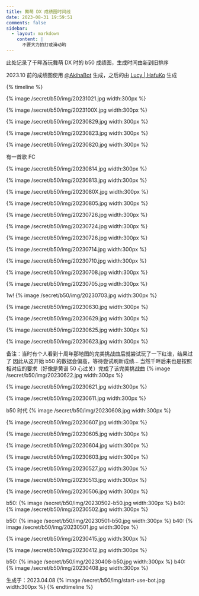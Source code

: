 ```yaml
---
title: 舞萌 DX 成绩图时间线
date: 2023-08-31 19:59:51
comments: false
sidebar:
  - layout: markdown
    content: |
      不要大力拍打或滑动哟
---
```

此处记录了千畔游玩舞萌 DX 时的 b50 成绩图，生成时间由新到旧排序

2023.10 前的成绩图使用 [@AkihaBot](https://t.me/AkihaBot) 生成，之后的由 [Lucy | HafuKo](https://t.me/Lucy_HiMoYoBot) 生成

{% timeline %}
<!-- node 2023.10.21 -->
{% image /secret/b50/img/20231021.jpg width:300px %}
<!-- node 2023.10.?? -->
{% image /secret/b50/img/2023100X.jpg width:300px %}
<!-- node 2023.08.29 -->
{% image /secret/b50/img/20230829.jpg width:300px %}
<!-- node 2023.08.23 -->
{% image /secret/b50/img/20230823.jpg width:300px %}
<!-- node 2023.08.20 -->
{% image /secret/b50/img/20230820.jpg width:300px %}
<!-- node 2023.08.14 -->
有一首歌 FC

{% image /secret/b50/img/20230814.jpg width:300px %}
<!-- node 2023.08.13 -->
{% image /secret/b50/img/20230813.jpg width:300px %}
<!-- node 2023.08.?? -->
{% image /secret/b50/img/2023080X.jpg width:300px %}
<!-- node 2023.08.05 -->
{% image /secret/b50/img/20230805.jpg width:300px %}
<!-- node 2023.07.26 -->
{% image /secret/b50/img/20230726.jpg width:300px %}
<!-- node 2023.07.24 -->
{% image /secret/b50/img/20230724.jpg width:300px %}
<!-- node 2023.07.17 -->
{% image /secret/b50/img/20230726.jpg width:300px %}
<!-- node 2023.07.14 -->
{% image /secret/b50/img/20230714.jpg width:300px %}
<!-- node 2023.07.10 -->
{% image /secret/b50/img/20230710.jpg width:300px %}
<!-- node 2023.07.08 -->
{% image /secret/b50/img/20230708.jpg width:300px %}
<!-- node 2023.07.05 -->
{% image /secret/b50/img/20230705.jpg width:300px %}
<!-- node 2023.07.03 -->
1w!
{% image /secret/b50/img/20230703.jpg width:300px %}
<!-- node 2023.06.30 -->
{% image /secret/b50/img/20230630.jpg width:300px %}
<!-- node 2023.06.29 -->
{% image /secret/b50/img/20230629.jpg width:300px %}
<!-- node 2023.06.25 -->
{% image /secret/b50/img/20230625.jpg width:300px %}
<!-- node 2023.06.23 -->
{% image /secret/b50/img/20230623.jpg width:300px %}
<!-- node 2023.06.22 -->
备注：当时有个人看到十周年那地图的完美挑战曲后就尝试玩了一下红谱，结果过了
因此从这开始 b50 的数据会偏高，等待尝试刷新成绩...
当然千畔后来也是按照相对应的要求（好像是黄谱 50 心过关）完成了该完美挑战曲
{% image /secret/b50/img/20230622.jpg width:300px %}
<!-- node 2023.06.21 -->
{% image /secret/b50/img/20230621.jpg width:300px %}
<!-- node 2023.06.10 -->
{% image /secret/b50/img/20230611.jpg width:300px %}
<!-- node 2023.06.08 -->
b50 时代
{% image /secret/b50/img/20230608.jpg width:300px %}
<!-- node 2023.06.07 -->
{% image /secret/b50/img/20230607.jpg width:300px %}
<!-- node 2023.06.05 -->
{% image /secret/b50/img/20230605.jpg width:300px %}
<!-- node 2023.06.04 -->
{% image /secret/b50/img/20230604.jpg width:300px %}
<!-- node 2023.06.03 -->
{% image /secret/b50/img/20230603.jpg width:300px %}
<!-- node 2023.05.27 -->
{% image /secret/b50/img/20230527.jpg width:300px %}
<!-- node 2023.05.13 -->
{% image /secret/b50/img/20230513.jpg width:300px %}
<!-- node 2023.05.06 -->
{% image /secret/b50/img/20230506.jpg width:300px %}
<!-- node 2023.05.02 -->
b50:
{% image /secret/b50/img/20230502-b50.jpg width:300px %}
b40:
{% image /secret/b50/img/20230502.jpg width:300px %}
<!-- node 2023.05.01 -->
b50:
{% image /secret/b50/img/20230501-b50.jpg width:300px %}
b40:
{% image /secret/b50/img/20230501.jpg width:300px %}
<!-- node 2023.04.15 -->
{% image /secret/b50/img/20230415.jpg width:300px %}
<!-- node 2023.04.12 -->
{% image /secret/b50/img/20230412.jpg width:300px %}
<!-- node 2023.04.08 -->
b50:
{% image /secret/b50/img/20230408-b50.jpg width:300px %}
b40:
{% image /secret/b50/img/20230408.jpg width:300px %}
<!-- node 2023 第一张 b40 -->
生成于：2023.04.08
{% image /secret/b50/img/start-use-bot.jpg width:300px %}
{% endtimeline %}
